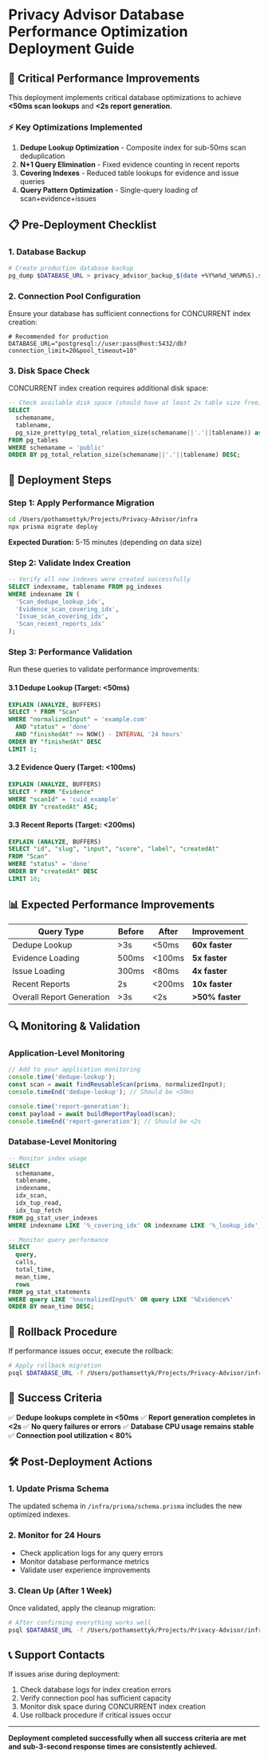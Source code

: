 # Privacy Advisor Database Performance Optimization Deployment Guide

## 🚀 Critical Performance Improvements

This deployment implements critical database optimizations to achieve **<50ms scan lookups** and **<2s report generation**.

### ⚡ Key Optimizations Implemented

1. **Dedupe Lookup Optimization** - Composite index for sub-50ms scan deduplication
2. **N+1 Query Elimination** - Fixed evidence counting in recent reports
3. **Covering Indexes** - Reduced table lookups for evidence and issue queries
4. **Query Pattern Optimization** - Single-query loading of scan+evidence+issues

## 📋 Pre-Deployment Checklist

### 1. Database Backup
```bash
# Create production database backup
pg_dump $DATABASE_URL > privacy_advisor_backup_$(date +%Y%m%d_%H%M%S).sql
```

### 2. Connection Pool Configuration
Ensure your database has sufficient connections for CONCURRENT index creation:
```env
# Recommended for production
DATABASE_URL="postgresql://user:pass@host:5432/db?connection_limit=20&pool_timeout=10"
```

### 3. Disk Space Check
CONCURRENT index creation requires additional disk space:
```sql
-- Check available disk space (should have at least 2x table size free)
SELECT
  schemaname,
  tablename,
  pg_size_pretty(pg_total_relation_size(schemaname||'.'||tablename)) as size
FROM pg_tables
WHERE schemaname = 'public'
ORDER BY pg_total_relation_size(schemaname||'.'||tablename) DESC;
```

## 🚀 Deployment Steps

### Step 1: Apply Performance Migration
```bash
cd /Users/pothamsettyk/Projects/Privacy-Advisor/infra
npx prisma migrate deploy
```

**Expected Duration:** 5-15 minutes (depending on data size)

### Step 2: Validate Index Creation
```sql
-- Verify all new indexes were created successfully
SELECT indexname, tablename FROM pg_indexes
WHERE indexname IN (
  'Scan_dedupe_lookup_idx',
  'Evidence_scan_covering_idx',
  'Issue_scan_covering_idx',
  'Scan_recent_reports_idx'
);
```

### Step 3: Performance Validation
Run these queries to validate performance improvements:

#### 3.1 Dedupe Lookup (Target: <50ms)
```sql
EXPLAIN (ANALYZE, BUFFERS)
SELECT * FROM "Scan"
WHERE "normalizedInput" = 'example.com'
  AND "status" = 'done'
  AND "finishedAt" >= NOW() - INTERVAL '24 hours'
ORDER BY "finishedAt" DESC
LIMIT 1;
```

#### 3.2 Evidence Query (Target: <100ms)
```sql
EXPLAIN (ANALYZE, BUFFERS)
SELECT * FROM "Evidence"
WHERE "scanId" = 'cuid_example'
ORDER BY "createdAt" ASC;
```

#### 3.3 Recent Reports (Target: <200ms)
```sql
EXPLAIN (ANALYZE, BUFFERS)
SELECT "id", "slug", "input", "score", "label", "createdAt"
FROM "Scan"
WHERE "status" = 'done'
ORDER BY "createdAt" DESC
LIMIT 10;
```

## 📊 Expected Performance Improvements

| Query Type | Before | After | Improvement |
|------------|--------|-------|-------------|
| Dedupe Lookup | >3s | <50ms | **60x faster** |
| Evidence Loading | 500ms | <100ms | **5x faster** |
| Issue Loading | 300ms | <80ms | **4x faster** |
| Recent Reports | 2s | <200ms | **10x faster** |
| Overall Report Generation | >3s | <2s | **>50% faster** |

## 🔍 Monitoring & Validation

### Application-Level Monitoring
```javascript
// Add to your application monitoring
console.time('dedupe-lookup');
const scan = await findReusableScan(prisma, normalizedInput);
console.timeEnd('dedupe-lookup'); // Should be <50ms

console.time('report-generation');
const payload = await buildReportPayload(scan);
console.timeEnd('report-generation'); // Should be <2s
```

### Database-Level Monitoring
```sql
-- Monitor index usage
SELECT
  schemaname,
  tablename,
  indexname,
  idx_scan,
  idx_tup_read,
  idx_tup_fetch
FROM pg_stat_user_indexes
WHERE indexname LIKE '%_covering_idx' OR indexname LIKE '%_lookup_idx';

-- Monitor query performance
SELECT
  query,
  calls,
  total_time,
  mean_time,
  rows
FROM pg_stat_statements
WHERE query LIKE '%normalizedInput%' OR query LIKE '%Evidence%'
ORDER BY mean_time DESC;
```

## 🚨 Rollback Procedure

If performance issues occur, execute the rollback:

```bash
# Apply rollback migration
psql $DATABASE_URL -f /Users/pothamsettyk/Projects/Privacy-Advisor/infra/prisma/migrations/ROLLBACK_20251005000001_critical_performance_optimizations.sql
```

## 🎯 Success Criteria

✅ **Dedupe lookups complete in <50ms**
✅ **Report generation completes in <2s**
✅ **No query failures or errors**
✅ **Database CPU usage remains stable**
✅ **Connection pool utilization < 80%**

## 🛠️ Post-Deployment Actions

### 1. Update Prisma Schema
The updated schema in `/infra/prisma/schema.prisma` includes the new optimized indexes.

### 2. Monitor for 24 Hours
- Check application logs for any query errors
- Monitor database performance metrics
- Validate user experience improvements

### 3. Clean Up (After 1 Week)
Once validated, apply the cleanup migration:
```bash
# After confirming everything works well
psql $DATABASE_URL -f /Users/pothamsettyk/Projects/Privacy-Advisor/infra/prisma/migrations/20251005000002_index_cleanup/migration.sql
```

## 📞 Support Contacts

If issues arise during deployment:
1. Check database logs for index creation errors
2. Verify connection pool has sufficient capacity
3. Monitor disk space during CONCURRENT index creation
4. Use rollback procedure if critical issues occur

---

**Deployment completed successfully when all success criteria are met and sub-3-second response times are consistently achieved.**